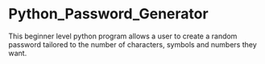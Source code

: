 # Python_Password_Generator
This beginner level python program allows a user to create a random password tailored to the number of characters, symbols and numbers they want.

